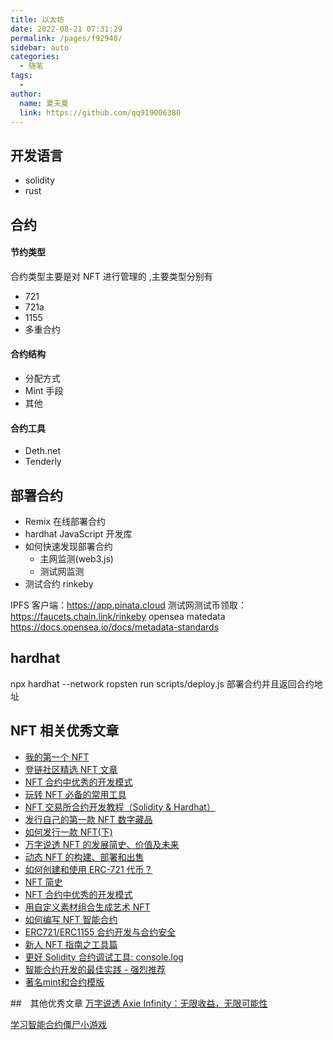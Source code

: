 ```yaml
---
title: 以太坊
date: 2022-08-21 07:31:29
permalink: /pages/f92940/
sidebar: auto
categories:
  - 随笔
tags:
  -
author:
  name: 夏天夏
  link: https://github.com/qq919006380
---
```


## 开发语言

- solidity
- rust

## 合约

#### 节约类型

合约类型主要是对 NFT 进行管理的 ,主要类型分别有

- 721
- 721a
- 1155
- 多重合约

#### 合约结构

- 分配方式
- Mint 手段
- 其他

#### 合约工具

- Deth.net
- Tenderly

## 部署合约

- Remix 在线部署合约
- hardhat JavaScript 开发库
- 如何快速发现部署合约
  - 主网监测(web3.js)
  - 测试网监测
- 测试合约 rinkeby

IPFS 客户端：https://app.pinata.cloud
测试网测试币领取：https://faucets.chain.link/rinkeby
opensea matedata https://docs.opensea.io/docs/metadata-standards

## hardhat

npx hardhat --network ropsten run scripts/deploy.js 部署合约并且返回合约地址

## NFT 相关优秀文章

- [我的第一个 NFT](https://myfirstnft.info/)
- [登链社区精选 NFT 文章](https://learnblockchain.cn/categories/nft?page=2)
- [NFT 合约中优秀的开发模式](https://learnblockchain.cn/article/4339)
- [玩转 NFT 必备的常用工具](https://learnblockchain.cn/article/4100)
- [NFT 交易所合约开发教程（Solidity & Hardhat）](https://learnblockchain.cn/article/4410)
- [发行自己的第一款 NFT 数字藏品](https://learnblockchain.cn/article/4102)
- [如何发行一款 NFT(下)](https://learnblockchain.cn/article/3993)
- [万字说透 NFT 的发展简史、价值及未来](https://learnblockchain.cn/article/3010)
- [动态 NFT 的构建、部署和出售](https://learnblockchain.cn/article/2130)
- [如何创建和使用 ERC-721 代币？](https://learnblockchain.cn/article/2077)
- [NFT 简史](https://learnblockchain.cn/article/1780)
- [NFT 合约中优秀的开发模式](https://learnblockchain.cn/article/4339)
- [用自定义素材组合生成艺术 NFT](https://learnblockchain.cn/article/4549)
- [如何编写 NFT 智能合约](https://learnblockchain.cn/article/4533)
- [ERC721/ERC1155 合约开发与合约安全](https://learnblockchain.cn/article/4163)
- [新人 NFT 指南之工具篇](https://mirror.xyz/snapfingersdao.eth/oigH-LQQIfnEYStFYcWgGCaOBE0ATYNs88KjwUk5oNg)
- [更好 Solidity 合约调试工具: console.log](https://learnblockchain.cn/article/1371)
- [智能合约开发的最佳实践 - 强烈推荐](https://learnblockchain.cn/article/1717)
- [著名mint和合约模版](https://github.com/HashLips)

##　其他优秀文章
[万字说透 Axie Infinity：无限收益，无限可能性](https://mp.weixin.qq.com/s?__biz=MzU2MDE2MDU3Mg==&mid=2247506016&idx=1&sn=19030ac6372ebddced27d93d1aa39d61&scene=21#wechat_redirect)

[学习智能合约僵尸小游戏](https://cryptozombies.io/zh/)
